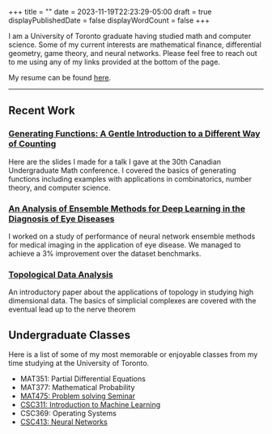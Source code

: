 +++
title = ""
date = 2023-11-19T22:23:29-05:00
draft = true
displayPublishedDate = false
displayWordCount = false
+++

I am a University of Toronto graduate having studied math and computer
science. Some of my current interests are mathematical finance,
differential geometry, game theory, and neural networks. Please feel
free to reach out to me using any of my links provided at the bottom of the page.

My resume can be found [here](/Jason_Li_resume.pdf).

------------------

## Recent Work
### [Generating Functions: A Gentle Introduction to a Different Way of Counting](/generatingFunctions.pdf)
Here are the slides I made for a talk I gave at the 30th Canadian Undergraduate Math conference.
I covered the basics of generating functions including examples with applications in combinatorics, number theory, and computer science.

### [An Analysis of Ensemble Methods for Deep Learning in the Diagnosis of Eye Diseases](/ensemble_methods_eye_diseases.pdf)
I worked on a study of performance of neural network ensemble methods for medical
imaging in the application of eye disease. We managed to achieve a 3% improvement over the dataset 
benchmarks.

### [Topological Data Analysis](/topological_data_analysis.pdf)
An introductory paper about the applications of topology in studying
high dimensional data. The basics of simplicial complexes are covered with the eventual lead up 
to the nerve theorem

## Undergraduate Classes
Here is a list of some of my most memorable or enjoyable classes from my time studying at the University of Toronto.

- MAT351: Partial Differential Equations
- MAT377: Mathematical Probability  
- [MAT475: Problem solving Seminar](https://www.math.toronto.edu/~herzig/475-f22.html)
- [CSC311: Introduction to Machine Learning](https://www.cs.toronto.edu/~rahulgk/courses/csc311_f23/index.html)
- CSC369: Operating Systems
- [CSC413: Neural Networks](https://uoft-csc413.github.io/2023/#/contents/04-assignments)

